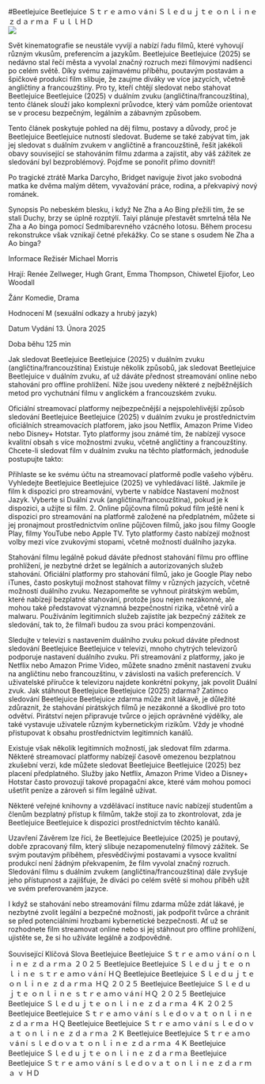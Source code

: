 #Beetlejuice Beetlejuice Ｓｔｒｅａｍｏｖáｎi Ｓｌｅｄｕｊｔｅ ｏｎｌｉｎｅ ｚｄａｒｍａ ＦｕｌｌＨＤ  
[![](https://i.imgur.com/qSNzIqt.png)](https://movie.rssnews.media/xanXRQaX.php)  
  
Svět kinematografie se neustále vyvíjí a nabízí řadu filmů, které vyhovují různým vkusům, preferencím a jazykům. Beetlejuice Beetlejuice (2025) se nedávno stal řečí města a vyvolal značný rozruch mezi filmovými nadšenci po celém světě. Díky svému zajímavému příběhu, poutavým postavám a špičkové produkci film slibuje, že zaujme diváky ve více jazycích, včetně angličtiny a francouzštiny. Pro ty, kteří chtějí sledovat nebo stahovat Beetlejuice Beetlejuice (2025) v duálním zvuku (angličtina/francouzština), tento článek slouží jako komplexní průvodce, který vám pomůže orientovat se v procesu bezpečným, legálním a zábavným způsobem.

Tento článek poskytuje pohled na děj filmu, postavy a důvody, proč je Beetlejuice Beetlejuice nutností sledovat. Budeme se také zabývat tím, jak jej sledovat s duálním zvukem v angličtině a francouzštině, řešit jakékoli obavy související se stahováním filmu zdarma a zajistit, aby váš zážitek ze sledování byl bezproblémový. Pojďme se ponořit přímo dovnitř!

Po tragické ztrátě Marka Darcyho, Bridget naviguje život jako svobodná matka ke dvěma malým dětem, vyvažování práce, rodina, a překvapivý nový románek.

Synopsis
Po nebeském blesku, i když Ne Zha a Ao Bing přežili tím, že se stali Duchy, brzy se úplně rozptýlí. Taiyi plánuje přestavět smrtelná těla Ne Zha a Ao binga pomocí Sedmibarevného vzácného lotosu. Během procesu rekonstrukce však vznikají četné překážky. Co se stane s osudem Ne Zha a Ao binga?

Informace
Režisér Michael Morris

Hrají: Renée Zellweger, Hugh Grant, Emma Thompson, Chiwetel Ejiofor, Leo Woodall

Žánr Komedie, Drama

Hodnocení M (sexuální odkazy a hrubý jazyk)

Datum Vydání 13. Února 2025

Doba běhu 125 min

Jak sledovat Beetlejuice Beetlejuice (2025) v duálním zvuku (angličtina/francouzština)
Existuje několik způsobů, jak sledovat Beetlejuice Beetlejuice v duálním zvuku, ať už dáváte přednost streamování online nebo stahování pro offline prohlížení. Níže jsou uvedeny některé z nejběžnějších metod pro vychutnání filmu v anglickém a francouzském zvuku.

Oficiální streamovací platformy nejbezpečnější a nejspolehlivější způsob sledování Beetlejuice Beetlejuice (2025) v duálním zvuku je prostřednictvím oficiálních streamovacích platforem, jako jsou Netflix, Amazon Prime Video nebo Disney+ Hotstar. Tyto platformy jsou známé tím, že nabízejí vysoce kvalitní obsah s více možnostmi zvuku, včetně angličtiny a francouzštiny.
Chcete-li sledovat film v duálním zvuku na těchto platformách, jednoduše postupujte takto:

Přihlaste se ke svému účtu na streamovací platformě podle vašeho výběru. Vyhledejte Beetlejuice Beetlejuice (2025) ve vyhledávací liště. Jakmile je film k dispozici pro streamování, vyberte v nabídce Nastavení možnost Jazyk. Vyberte si Duální zvuk (angličtina/francouzština), pokud je k dispozici, a užijte si film. 2. Online půjčovna filmů pokud film ještě není k dispozici pro streamování na platformě založené na předplatném, můžete si jej pronajmout prostřednictvím online půjčoven filmů, jako jsou filmy Google Play, filmy YouTube nebo Apple TV. Tyto platformy často nabízejí možnost volby mezi více zvukovými stopami, včetně možností duálního jazyka.

Stahování filmu legálně pokud dáváte přednost stahování filmu pro offline prohlížení, je nezbytné držet se legálních a autorizovaných služeb stahování. Oficiální platformy pro stahování filmů, jako je Google Play nebo iTunes, často poskytují možnost stahovat filmy v různých jazycích, včetně možností duálního zvuku.
Nezapomeňte se vyhnout pirátským webům, které nabízejí bezplatné stahování, protože jsou nejen nezákonné, ale mohou také představovat významná bezpečnostní rizika, včetně virů a malwaru. Používáním legitimních služeb zajistíte jak bezpečný zážitek ze sledování, tak to, že filmaři budou za svou práci kompenzováni.

Sledujte v televizi s nastavením duálního zvuku pokud dáváte přednost sledování Beetlejuice Beetlejuice v televizi, mnoho chytrých televizorů podporuje nastavení duálního zvuku. Při streamování z platformy, jako je Netflix nebo Amazon Prime Video, můžete snadno změnit nastavení zvuku na angličtinu nebo francouzštinu, v závislosti na vašich preferencích. V uživatelské příručce k televizoru najdete konkrétní pokyny, jak povolit Duální zvuk.
Jak stáhnout Beetlejuice Beetlejuice (2025) zdarma?
Zatímco sledování Beetlejuice Beetlejuice zdarma může znít lákavě, je důležité zdůraznit, že stahování pirátských filmů je nezákonné a škodlivé pro toto odvětví. Pirátství nejen připravuje tvůrce o jejich oprávněné výdělky, ale také vystavuje uživatele různým kybernetickým rizikům. Vždy je vhodné přistupovat k obsahu prostřednictvím legitimních kanálů.

Existuje však několik legitimních možností, jak sledovat film zdarma. Některé streamovací platformy nabízejí časově omezenou bezplatnou zkušební verzi, kde můžete sledovat Beetlejuice Beetlejuice (2025) bez placení předplatného. Služby jako Netflix, Amazon Prime Video a Disney+ Hotstar často provozují takové propagační akce, které vám mohou pomoci ušetřit peníze a zároveň si film legálně užívat.

Některé veřejné knihovny a vzdělávací instituce navíc nabízejí studentům a členům bezplatný přístup k filmům, takže stojí za to zkontrolovat, zda je Beetlejuice Beetlejuice k dispozici prostřednictvím těchto kanálů.

Uzavření
Závěrem lze říci, že Beetlejuice Beetlejuice (2025) je poutavý, dobře zpracovaný film, který slibuje nezapomenutelný filmový zážitek. Se svým poutavým příběhem, přesvědčivými postavami a vysoce kvalitní produkcí není žádným překvapením, že film vyvolal značný rozruch. Sledování filmu s duálním zvukem (angličtina/francouzština) dále zvyšuje jeho přístupnost a zajišťuje, že diváci po celém světě si mohou příběh užít ve svém preferovaném jazyce.

I když se stahování nebo streamování filmu zdarma může zdát lákavé, je nezbytné zvolit legální a bezpečné možnosti, jak podpořit tvůrce a chránit se před potenciálními hrozbami kybernetické bezpečnosti. Ať už se rozhodnete film streamovat online nebo si jej stáhnout pro offline prohlížení, ujistěte se, že si ho užíváte legálně a zodpovědně.

Související Klíčová Slova
Beetlejuice Beetlejuice Ｓｔｒｅａｍｏｖáｎí ｏｎｌｉｎｅ ｚｄａｒｍａ ２０２５
Beetlejuice Beetlejuice Ｓｌｅｄｕｊｔｅ ｏｎｌｉｎｅ ｓｔｒｅａｍｏｖáｎí ＨＱ
Beetlejuice Beetlejuice Ｓｌｅｄｕｊｔｅ ｏｎｌｉｎｅ ｚｄａｒｍａ ＨＱ ２０２５
Beetlejuice Beetlejuice Ｓｌｅｄｕｊｔｅ ｏｎｌｉｎｅ ｓｔｒｅａｍｏｖáｎí ＨＱ ２０２５
Beetlejuice Beetlejuice Ｓｌｅｄｕｊｔｅ ｏｎｌｉｎｅ ｚｄａｒｍａ ４Ｋ ２０２５
Beetlejuice Beetlejuice Ｓｔｒｅａｍｏｖáｎí ｓｌｅｄｏｖａｔ ｏｎｌｉｎｅ ｚｄａｒｍａ ＨＱ
Beetlejuice Beetlejuice Ｓｔｒｅａｍｏｖáｎí ｓｌｅｄｏｖａｔ ｏｎｌｉｎｅ ｚｄａｒｍａ ２Ｋ
Beetlejuice Beetlejuice Ｓｔｒｅａｍｏｖáｎí ｓｌｅｄｏｖａｔ ｏｎｌｉｎｅ ｚｄａｒｍａ ４Ｋ
Beetlejuice Beetlejuice Ｓｌｅｄｕｊｔｅ ｏｎｌｉｎｅ ｚｄａｒｍａ
Beetlejuice Beetlejuice Ｓｔｒｅａｍｏｖáｎí ｓｌｅｄｏｖａｔ ｏｎｌｉｎｅ ｚｄａｒｍａ ｖ ＨＤ
